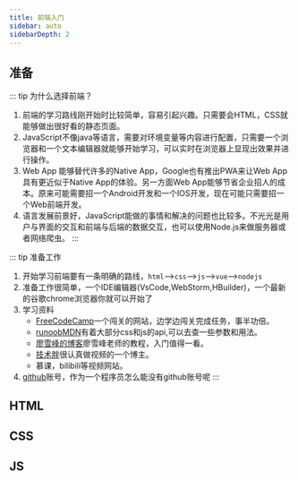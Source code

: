 ```yaml
---
title: 前端入门
sidebar: auto
sidebarDepth: 2
---
```

## 准备
::: tip 为什么选择前端？
1. 前端的学习路线刚开始时比较简单，容易引起兴趣。只需要会HTML，CSS就能够做出很好看的静态页面。
2. JavaScript不像java等语言，需要对环境变量等内容进行配置，只需要一个浏览器和一个文本编辑器就能够开始学习，可以实时在浏览器上显现出效果并进行操作。
3. Web App 能够替代许多的Native App，Google也有推出PWA来让Web App具有更近似于Native App的体验。另一方面Web App能够节省企业招人的成本。原来可能需要招一个Android开发和一个IOS开发，现在可能只需要招一个Web前端开发。
4. 语言发展前景好，JavaScript能做的事情和解决的问题也比较多。不光光是用户与界面的交互和前端与后端的数据交互，也可以使用Node.js来做服务器或者网络爬虫。
:::

::: tip 准备工作
1. 开始学习前端要有一条明确的路线，`html`-->`css`-->`js`-->`vue`-->`nodejs`
2. 准备工作很简单，一个IDE编辑器(VsCode,WebStorm,HBuilder)，一个最新的谷歌chrome浏览器你就可以开始了
3. 学习资料
    * [FreeCodeCamp](https://www.freecodecamp.cn)一个闯关的网站，边学边闯关完成任务，事半功倍。
    * [runoob](http://www.runoob.com/)[MDN](https://developer.mozilla.org/zh-CN/)有着大部分css和js的api,可以去查一些参数和用法。
    * [廖雪峰的博客](https://www.liaoxuefeng.com/wiki/001434446689867b27157e896e74d51a89c25cc8b43bdb3000)廖雪峰老师的教程，入门值得一看。
    * [技术胖](http://jspang.com/)很认真做视频的一个博主。
    * 慕课，bilibili等视频网站。
4. [github](https://github.com/)账号，作为一个程序员怎么能没有github账号呢
:::
## HTML

## CSS

## JS

<Utterances :id="1"/>
